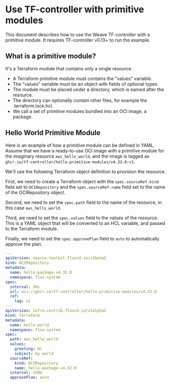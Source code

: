 # Use TF-controller with primitive modules

This document describes how to use the Weave TF-controller with a primitive module.
It requires TF-controller v0.13+ to run the example.

## What is a primitive module?

It's a Terraform module that contains only a single resource.

  * A Terraform primitive module must contains the "values" variable.
  * The "values" variable must be an object with fields of optional types.
  * The module must be placed under a directory, which is named after the resource.
  * The directory can optionally contain other files, for example the .terraform.lock.hcl.
  * We call a set of primitive modules bundled into an OCI image, a package.

## Hello World Primitive Module

Here is an example of how a primitive module can be defined in YAML.
Assume that we have a ready-to-use OCI image with a primitive module for the imaginary resource `aws_hello_world`,
and the image is tagged as `ghcr.io/tf-controller/hello-primitive-modules/v4.32.0:v1`.

We'll use the following Terraform object definition to provision the resource.

First, we need to create a Terraform object with the `spec.sourceRef.kind` field 
set to `OCIRepository` and the `spec.sourceRef.name` field set to the name of the OCIRepository object.

Second, we need to set the `spec.path` field to the name of the resource, in this case `aws_hello_world`.

Third, we need to set the `spec.values` field to the values of the resource. This is a YAML object that will be converted to an HCL variable, and passed to the Terraform module.

Finally, we need to set the `spec.approvePlan` field to `auto` to automatically approve the plan.

```yaml hl_lines="19-25"
---
apiVersion: source.toolkit.fluxcd.io/v1beta2
kind: OCIRepository
metadata:
  name: hello-package-v4.32.0
  namespace: flux-system
spec:
  interval: 30s
  url: oci://ghcr.io/tf-controller/hello-primitive-modules/v4.32.0
  ref:
    tag: v1
---
apiVersion: infra.contrib.fluxcd.io/v1alpha2
kind: Terraform
metadata:
  name: hello-world
  namespace: flux-system
spec:
  path: aws_hello_world
  values:
    greeting: Hi
    subject: my world
  sourceRef:
    kind: OCIRepository
    name: hello-package-v4.32.0
  interval: 1h0m
  approvePlan: auto
```
